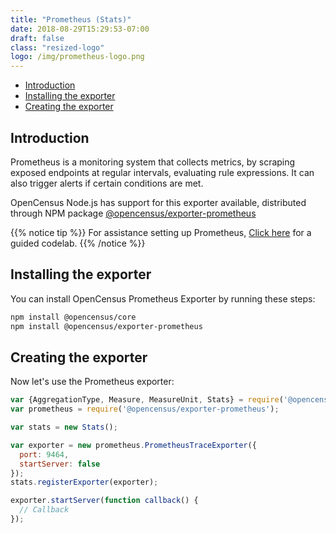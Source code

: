 ```yaml
---
title: "Prometheus (Stats)"
date: 2018-08-29T15:29:53-07:00
draft: false
class: "resized-logo"
logo: /img/prometheus-logo.png
---
```


- [Introduction](#introduction)
- [Installing the exporter](#installing-the-exporter)
- [Creating the exporter](#creating-the-exporter)

## Introduction
Prometheus is a monitoring system that collects metrics, by scraping
exposed endpoints at regular intervals, evaluating rule expressions.
It can also trigger alerts if certain conditions are met.

OpenCensus Node.js has support for this exporter available, distributed through NPM package [@opencensus/exporter-prometheus](https://www.npmjs.com/package/@opencensus/exporter-prometheus)

{{% notice tip %}}
For assistance setting up Prometheus, [Click here](/codelabs/prometheus) for a guided codelab.
{{% /notice %}}

## Installing the exporter
You can install OpenCensus Prometheus Exporter by running these steps:

```bash
npm install @opencensus/core
npm install @opencensus/exporter-prometheus
```

## Creating the exporter
Now let's use the Prometheus exporter:

```js
var {AggregationType, Measure, MeasureUnit, Stats} = require('@opencensus/core');
var prometheus = require('@opencensus/exporter-prometheus');

var stats = new Stats();

var exporter = new prometheus.PrometheusTraceExporter({
  port: 9464,
  startServer: false
});
stats.registerExporter(exporter);

exporter.startServer(function callback() {
  // Callback
});
```
